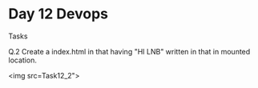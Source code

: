 # Day 12 Devops
Tasks

Q.2 Create a index.html in that having "HI LNB" written in that in mounted location.

<img src=Task12_2">
